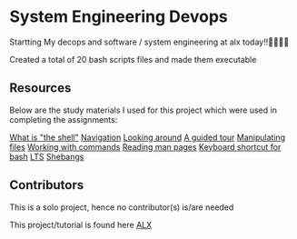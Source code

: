 # System Engineering Devops

Startting My decops and software / system engineering at alx today!!💪💪💪💪

Created a total of 20 bash scripts files and made them executable

## Resources
Below are the study materials I used for this project which were used in completing the assignments:

 [What is "the shell"](http://linuxcommand.org/lc3_lts0010.php)
 [Navigation](http://linuxcommand.org/lc3_lts0020.php)
 [Looking around](http://linuxcommand.org/lc3_lts0030.php)
 [A guided tour](http://linuxcommand.org/lc3_lts0040.php)
 [Manipulating files](http://linuxcommand.org/lc3_lts0050.php)
 [Working with commands](http://linuxcommand.org/lc3_lts0060.php)
 [Reading man pages](http://linuxcommand.org/lc3_man_pages/man1.html)
 [Keyboard shortcut for bash](https://www.howtogeek.com/181/keyboard-shortcuts-for-bash-command-shell-for-ubuntu-debian-suse-redhat-linux-etc/)
 [LTS](https://wiki.ubuntu.com/LTS)
 [Shebangs](https://en.wikipedia.org/wiki/Shebang_%28Unix%29)

## Contributors
This is a solo project, hence no contributor(s) is/are needed

This project/tutorial is found here [ALX](https://intranet.alxswe.com/projects/205)
